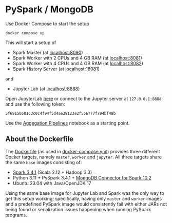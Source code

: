 # PySpark / MongoDB

Use Docker Compose to start the setup

```shell
docker compose up
```

This will start a setup of

- Spark Master (at [localhost:8090](http://localhost:8090/))
- Spark Worker with 2 CPUs and 4 GB RAM (at [localhost:8081](http://localhost:8081/))
- Spark Worker with 4 CPUs and 4 GB RAM (at [localhost:8082](http://localhost:8082/))
- Spark History Server (at [localhost:18081](http://localhost:18081/))

and

- Jupyter Lab (at [localhost:8888](http://127.0.0.1:8888/lab?token=5f69150501c3c0c4f94f5d4ae38123e2f556777f794bf48b))

Open JupyterLab [here](http://127.0.0.1:8888/lab?token=5f69150501c3c0c4f94f5d4ae38123e2f556777f794bf48b)
or connect to the Jupyter server at `127.0.0.1:8888` and use the following token:

```
5f69150501c3c0c4f94f5d4ae38123e2f556777f794bf48b
```

Use the [Aggegation Pipelines](notebooks/AggregationPipelines.ipynb) notebook
as a starting point.

## About the Dockerfile

The [Dockerfile](spark/Dockerfile) (as used in [docker-compose.yml](docker-compose.yml))
provides three different Docker targets, namely `master`, `worker` and `jupyter`.
All three targets share the same `base` images consisting of: 

- [Spark 3.4.1] (Scala 2.12 + Hadoop 3.3)
- Python 3.11 + PySpark 3.4.1 + [MongoDB Connector for Spark 10.2]
- Ubuntu 23.04 with Java/OpenJDK 17

Using the same base image for Jupyter Lab and Spark was the only way to
get this setup working; specifically, having only `master` and `worker` images
and a predefined PySpark image would consistently fail with either JARs not being
found or serialization issues happening when running PySpark programs.

[Spark 3.4.1]: https://spark.apache.org/downloads.html
[MongoDB Connector for Spark 10.2]: https://www.mongodb.com/docs/spark-connector/v10.2/